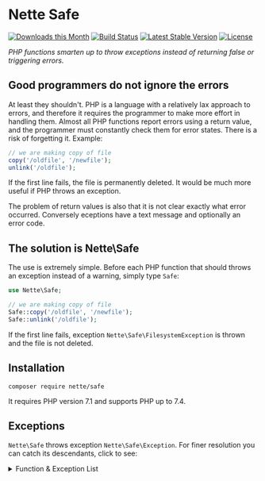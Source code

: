 Nette Safe
==========

[![Downloads this Month](https://img.shields.io/packagist/dm/nette/safe.svg)](https://packagist.org/packages/nette/safe)
[![Build Status](https://travis-ci.org/nette/safe.svg?branch=master)](https://travis-ci.org/nette/safe)
[![Latest Stable Version](https://poser.pugx.org/nette/safe/v/stable)](https://github.com/nette/safe/releases)
[![License](https://img.shields.io/badge/license-New%20BSD-blue.svg)](https://github.com/nette/safe/blob/master/license.md)


*PHP functions smarten up to throw exceptions instead of returning false or triggering errors.*


Good programmers do not ignore the errors
----

At least they shouldn't. PHP is a language with a relatively lax approach to errors, and therefore it requires the programmer to make more effort in handling them.
Almost all PHP functions report errors using a return value, and the programmer must constantly check them for error states. There is a risk of forgetting it. Example:

```php
// we are making copy of file
copy('/oldfile', '/newfile');
unlink('/oldfile');
```

If the first line fails, the file is permanently deleted. It would be much more useful if PHP throws an exception.

The problem of return values is also that it is not clear exactly what error occurred. Conversely eceptions have a text message and optionally an error code.


The solution is Nette\Safe
----

The use is extremely simple. Before each PHP function that should throws an exception instead of a warning, simply type `Safe`:


```php
use Nette\Safe;

// we are making copy of file
Safe::copy('/oldfile', '/newfile');
Safe::unlink('/oldfile');
```

If the first line fails, exception `Nette\Safe\FilesystemException` is thrown and the file is not deleted.


Installation
----

```
composer require nette/safe
```

It requires PHP version 7.1 and supports PHP up to 7.4.


Exceptions
----

`Nette\Safe` throws exception `Nette\Safe\Exception`. For finer resolution you can catch its descendants, click to see:

<details>
  <summary>Function & Exception List</summary>

| function      | exception
| ------------- |-------------
| `apache_get_version`      | `Nette\Safe\ApacheException`
| `apache_getenv`      | `Nette\Safe\ApacheException`
| `apache_request_headers`      | `Nette\Safe\ApacheException`
| `apache_reset_timeout`      | `Nette\Safe\ApacheException`
| `apache_response_headers`      | `Nette\Safe\ApacheException`
| `apache_setenv`      | `Nette\Safe\ApacheException`
| `apc_bin_loadfile`      | `Nette\Safe\ApcException`
| `apc_cache_info`      | `Nette\Safe\ApcException`
| `apc_cas`      | `Nette\Safe\ApcException`
| `apc_compile_file`      | `Nette\Safe\ApcException`
| `apc_dec`      | `Nette\Safe\ApcException`
| `apc_define_constants`      | `Nette\Safe\ApcException`
| `apc_delete`      | `Nette\Safe\ApcException`
| `apc_delete_file`      | `Nette\Safe\ApcException`
| `apc_inc`      | `Nette\Safe\ApcException`
| `apc_load_constants`      | `Nette\Safe\ApcException`
| `apc_sma_info`      | `Nette\Safe\ApcException`
| `apcu_cache_info`      | `Nette\Safe\ApcuException`
| `apcu_cas`      | `Nette\Safe\ApcuException`
| `apcu_dec`      | `Nette\Safe\ApcuException`
| `apcu_inc`      | `Nette\Safe\ApcuException`
| `apcu_sma_info`      | `Nette\Safe\ApcuException`
| `array_combine`      | `Nette\Safe\ArrayException`
| `array_flip`      | `Nette\Safe\ArrayException`
| `array_multisort`      | `Nette\Safe\ArrayException`
| `array_replace`      | `Nette\Safe\ArrayException`
| `array_replace_recursive`      | `Nette\Safe\ArrayException`
| `array_walk_recursive`      | `Nette\Safe\ArrayException`
| `arsort`      | `Nette\Safe\ArrayException`
| `asort`      | `Nette\Safe\ArrayException`
| `assert_options`      | `Nette\Safe\InfoException`
| `base64_decode`      | `Nette\Safe\UrlException`
| `bzclose`      | `Nette\Safe\Bzip2Exception`
| `bzflush`      | `Nette\Safe\Bzip2Exception`
| `bzread`      | `Nette\Safe\Bzip2Exception`
| `bzwrite`      | `Nette\Safe\Bzip2Exception`
| `chdir`      | `Nette\Safe\DirException`
| `chgrp`      | `Nette\Safe\FilesystemException`
| `chmod`      | `Nette\Safe\FilesystemException`
| `chown`      | `Nette\Safe\FilesystemException`
| `chroot`      | `Nette\Safe\DirException`
| `class_alias`      | `Nette\Safe\ClassobjException`
| `class_implements`      | `Nette\Safe\SplException`
| `class_parents`      | `Nette\Safe\SplException`
| `class_uses`      | `Nette\Safe\SplException`
| `cli_set_process_title`      | `Nette\Safe\InfoException`
| `closelog`      | `Nette\Safe\NetworkException`
| `com_event_sink`      | `Nette\Safe\ComException`
| `com_load_typelib`      | `Nette\Safe\ComException`
| `com_print_typeinfo`      | `Nette\Safe\ComException`
| `convert_uudecode`      | `Nette\Safe\StringsException`
| `convert_uuencode`      | `Nette\Safe\StringsException`
| `copy`      | `Nette\Safe\FilesystemException`
| `create_function`      | `Nette\Safe\FunchandException`
| `cubrid_free_result`      | `Nette\Safe\CubridException`
| `cubrid_get_charset`      | `Nette\Safe\CubridException`
| `cubrid_get_client_info`      | `Nette\Safe\CubridException`
| `cubrid_get_db_parameter`      | `Nette\Safe\CubridException`
| `cubrid_get_server_info`      | `Nette\Safe\CubridException`
| `cubrid_insert_id`      | `Nette\Safe\CubridException`
| `cubrid_lob2_new`      | `Nette\Safe\CubridException`
| `cubrid_lob2_size`      | `Nette\Safe\CubridException`
| `cubrid_lob2_size64`      | `Nette\Safe\CubridException`
| `cubrid_lob2_tell`      | `Nette\Safe\CubridException`
| `cubrid_lob2_tell64`      | `Nette\Safe\CubridException`
| `cubrid_set_db_parameter`      | `Nette\Safe\CubridException`
| `curl_escape`      | `Nette\Safe\CurlException`
| `curl_exec`      | `Nette\Safe\CurlException`
| `curl_getinfo`      | `Nette\Safe\CurlException`
| `curl_init`      | `Nette\Safe\CurlException`
| `curl_multi_errno`      | `Nette\Safe\CurlException`
| `curl_multi_info_read`      | `Nette\Safe\CurlException`
| `curl_multi_init`      | `Nette\Safe\CurlException`
| `curl_setopt`      | `Nette\Safe\CurlException`
| `curl_setopt_array`      | `Nette\Safe\CurlException`
| `curl_share_errno`      | `Nette\Safe\CurlException`
| `curl_share_setopt`      | `Nette\Safe\CurlException`
| `curl_unescape`      | `Nette\Safe\CurlException`
| `date_parse`      | `Nette\Safe\DatetimeException`
| `date_parse_from_format`      | `Nette\Safe\DatetimeException`
| `date_sun_info`      | `Nette\Safe\DatetimeException`
| `date_sunrise`      | `Nette\Safe\DatetimeException`
| `date_sunset`      | `Nette\Safe\DatetimeException`
| `db2_autocommit`      | `Nette\Safe\IbmDb2Exception`
| `db2_bind_param`      | `Nette\Safe\IbmDb2Exception`
| `db2_client_info`      | `Nette\Safe\IbmDb2Exception`
| `db2_close`      | `Nette\Safe\IbmDb2Exception`
| `db2_commit`      | `Nette\Safe\IbmDb2Exception`
| `db2_execute`      | `Nette\Safe\IbmDb2Exception`
| `db2_free_result`      | `Nette\Safe\IbmDb2Exception`
| `db2_free_stmt`      | `Nette\Safe\IbmDb2Exception`
| `db2_get_option`      | `Nette\Safe\IbmDb2Exception`
| `db2_pclose`      | `Nette\Safe\IbmDb2Exception`
| `db2_rollback`      | `Nette\Safe\IbmDb2Exception`
| `db2_server_info`      | `Nette\Safe\IbmDb2Exception`
| `db2_set_option`      | `Nette\Safe\IbmDb2Exception`
| `define`      | `Nette\Safe\MiscException`
| `deflate_add`      | `Nette\Safe\ZlibException`
| `deflate_init`      | `Nette\Safe\ZlibException`
| `disk_free_space`      | `Nette\Safe\FilesystemException`
| `disk_total_space`      | `Nette\Safe\FilesystemException`
| `dl`      | `Nette\Safe\InfoException`
| `dns_get_record`      | `Nette\Safe\NetworkException`
| `eio_busy`      | `Nette\Safe\EioException`
| `eio_chmod`      | `Nette\Safe\EioException`
| `eio_chown`      | `Nette\Safe\EioException`
| `eio_close`      | `Nette\Safe\EioException`
| `eio_custom`      | `Nette\Safe\EioException`
| `eio_dup2`      | `Nette\Safe\EioException`
| `eio_event_loop`      | `Nette\Safe\EioException`
| `eio_fallocate`      | `Nette\Safe\EioException`
| `eio_fchmod`      | `Nette\Safe\EioException`
| `eio_fdatasync`      | `Nette\Safe\EioException`
| `eio_fstat`      | `Nette\Safe\EioException`
| `eio_fstatvfs`      | `Nette\Safe\EioException`
| `eio_fsync`      | `Nette\Safe\EioException`
| `eio_ftruncate`      | `Nette\Safe\EioException`
| `eio_futime`      | `Nette\Safe\EioException`
| `eio_grp`      | `Nette\Safe\EioException`
| `eio_lstat`      | `Nette\Safe\EioException`
| `eio_mkdir`      | `Nette\Safe\EioException`
| `eio_mknod`      | `Nette\Safe\EioException`
| `eio_nop`      | `Nette\Safe\EioException`
| `eio_readahead`      | `Nette\Safe\EioException`
| `eio_readdir`      | `Nette\Safe\EioException`
| `eio_readlink`      | `Nette\Safe\EioException`
| `eio_rename`      | `Nette\Safe\EioException`
| `eio_rmdir`      | `Nette\Safe\EioException`
| `eio_seek`      | `Nette\Safe\EioException`
| `eio_sendfile`      | `Nette\Safe\EioException`
| `eio_stat`      | `Nette\Safe\EioException`
| `eio_statvfs`      | `Nette\Safe\EioException`
| `eio_symlink`      | `Nette\Safe\EioException`
| `eio_sync`      | `Nette\Safe\EioException`
| `eio_sync_file_range`      | `Nette\Safe\EioException`
| `eio_syncfs`      | `Nette\Safe\EioException`
| `eio_truncate`      | `Nette\Safe\EioException`
| `eio_unlink`      | `Nette\Safe\EioException`
| `eio_utime`      | `Nette\Safe\EioException`
| `eio_write`      | `Nette\Safe\EioException`
| `error_log`      | `Nette\Safe\ErrorfuncException`
| `event_add`      | `Nette\Safe\LibeventException`
| `event_base_loopbreak`      | `Nette\Safe\LibeventException`
| `event_base_loopexit`      | `Nette\Safe\LibeventException`
| `event_base_new`      | `Nette\Safe\LibeventException`
| `event_base_priority_init`      | `Nette\Safe\LibeventException`
| `event_base_reinit`      | `Nette\Safe\LibeventException`
| `event_base_set`      | `Nette\Safe\LibeventException`
| `event_buffer_base_set`      | `Nette\Safe\LibeventException`
| `event_buffer_disable`      | `Nette\Safe\LibeventException`
| `event_buffer_enable`      | `Nette\Safe\LibeventException`
| `event_buffer_new`      | `Nette\Safe\LibeventException`
| `event_buffer_priority_set`      | `Nette\Safe\LibeventException`
| `event_buffer_set_callback`      | `Nette\Safe\LibeventException`
| `event_buffer_write`      | `Nette\Safe\LibeventException`
| `event_del`      | `Nette\Safe\LibeventException`
| `event_new`      | `Nette\Safe\LibeventException`
| `event_priority_set`      | `Nette\Safe\LibeventException`
| `event_set`      | `Nette\Safe\LibeventException`
| `event_timer_set`      | `Nette\Safe\LibeventException`
| `fastcgi_finish_request`      | `Nette\Safe\FpmException`
| `fbird_blob_cancel`      | `Nette\Safe\IbaseException`
| `fclose`      | `Nette\Safe\FilesystemException`
| `fflush`      | `Nette\Safe\FilesystemException`
| `file`      | `Nette\Safe\FilesystemException`
| `file_get_contents`      | `Nette\Safe\FilesystemException`
| `file_put_contents`      | `Nette\Safe\FilesystemException`
| `fileatime`      | `Nette\Safe\FilesystemException`
| `filectime`      | `Nette\Safe\FilesystemException`
| `fileinode`      | `Nette\Safe\FilesystemException`
| `filemtime`      | `Nette\Safe\FilesystemException`
| `fileowner`      | `Nette\Safe\FilesystemException`
| `filesize`      | `Nette\Safe\FilesystemException`
| `filter_has_var`      | `Nette\Safe\FilterException`
| `filter_input_array`      | `Nette\Safe\FilterException`
| `filter_var_array`      | `Nette\Safe\FilterException`
| `finfo_close`      | `Nette\Safe\FileinfoException`
| `finfo_open`      | `Nette\Safe\FileinfoException`
| `flock`      | `Nette\Safe\FilesystemException`
| `fopen`      | `Nette\Safe\FilesystemException`
| `fputcsv`      | `Nette\Safe\FilesystemException`
| `fread`      | `Nette\Safe\FilesystemException`
| `fsockopen`      | `Nette\Safe\NetworkException`
| `ftp_alloc`      | `Nette\Safe\FtpException`
| `ftp_append`      | `Nette\Safe\FtpException`
| `ftp_cdup`      | `Nette\Safe\FtpException`
| `ftp_chdir`      | `Nette\Safe\FtpException`
| `ftp_chmod`      | `Nette\Safe\FtpException`
| `ftp_close`      | `Nette\Safe\FtpException`
| `ftp_connect`      | `Nette\Safe\FtpException`
| `ftp_delete`      | `Nette\Safe\FtpException`
| `ftp_exec`      | `Nette\Safe\FtpException`
| `ftp_fget`      | `Nette\Safe\FtpException`
| `ftp_fput`      | `Nette\Safe\FtpException`
| `ftp_get`      | `Nette\Safe\FtpException`
| `ftp_login`      | `Nette\Safe\FtpException`
| `ftp_mkdir`      | `Nette\Safe\FtpException`
| `ftp_mlsd`      | `Nette\Safe\FtpException`
| `ftp_nlist`      | `Nette\Safe\FtpException`
| `ftp_pasv`      | `Nette\Safe\FtpException`
| `ftp_put`      | `Nette\Safe\FtpException`
| `ftp_pwd`      | `Nette\Safe\FtpException`
| `ftp_rename`      | `Nette\Safe\FtpException`
| `ftp_rmdir`      | `Nette\Safe\FtpException`
| `ftp_site`      | `Nette\Safe\FtpException`
| `ftp_ssl_connect`      | `Nette\Safe\FtpException`
| `ftp_systype`      | `Nette\Safe\FtpException`
| `ftruncate`      | `Nette\Safe\FilesystemException`
| `fwrite`      | `Nette\Safe\FilesystemException`
| `get_headers`      | `Nette\Safe\UrlException`
| `getallheaders`      | `Nette\Safe\ApacheException`
| `getcwd`      | `Nette\Safe\DirException`
| `gethostname`      | `Nette\Safe\NetworkException`
| `getimagesize`      | `Nette\Safe\ImageException`
| `getlastmod`      | `Nette\Safe\InfoException`
| `getmygid`      | `Nette\Safe\InfoException`
| `getmyinode`      | `Nette\Safe\InfoException`
| `getmypid`      | `Nette\Safe\InfoException`
| `getmyuid`      | `Nette\Safe\InfoException`
| `getopt`      | `Nette\Safe\InfoException`
| `getprotobyname`      | `Nette\Safe\NetworkException`
| `getprotobynumber`      | `Nette\Safe\NetworkException`
| `glob`      | `Nette\Safe\FilesystemException`
| `gmp_binomial`      | `Nette\Safe\GmpException`
| `gmp_export`      | `Nette\Safe\GmpException`
| `gmp_import`      | `Nette\Safe\GmpException`
| `gmp_random_seed`      | `Nette\Safe\GmpException`
| `gnupg_adddecryptkey`      | `Nette\Safe\GnupgException`
| `gnupg_addencryptkey`      | `Nette\Safe\GnupgException`
| `gnupg_addsignkey`      | `Nette\Safe\GnupgException`
| `gnupg_cleardecryptkeys`      | `Nette\Safe\GnupgException`
| `gnupg_clearencryptkeys`      | `Nette\Safe\GnupgException`
| `gnupg_clearsignkeys`      | `Nette\Safe\GnupgException`
| `gnupg_setarmor`      | `Nette\Safe\GnupgException`
| `gnupg_setsignmode`      | `Nette\Safe\GnupgException`
| `gzclose`      | `Nette\Safe\ZlibException`
| `gzcompress`      | `Nette\Safe\ZlibException`
| `gzdecode`      | `Nette\Safe\ZlibException`
| `gzdeflate`      | `Nette\Safe\ZlibException`
| `gzencode`      | `Nette\Safe\ZlibException`
| `gzgets`      | `Nette\Safe\ZlibException`
| `gzgetss`      | `Nette\Safe\ZlibException`
| `gzinflate`      | `Nette\Safe\ZlibException`
| `gzpassthru`      | `Nette\Safe\ZlibException`
| `gzrewind`      | `Nette\Safe\ZlibException`
| `gzuncompress`      | `Nette\Safe\ZlibException`
| `hash_hkdf`      | `Nette\Safe\HashException`
| `hash_update_file`      | `Nette\Safe\HashException`
| `header_register_callback`      | `Nette\Safe\NetworkException`
| `hex2bin`      | `Nette\Safe\StringsException`
| `highlight_file`      | `Nette\Safe\MiscException`
| `highlight_string`      | `Nette\Safe\MiscException`
| `ibase_add_user`      | `Nette\Safe\IbaseException`
| `ibase_backup`      | `Nette\Safe\IbaseException`
| `ibase_blob_cancel`      | `Nette\Safe\IbaseException`
| `ibase_blob_close`      | `Nette\Safe\IbaseException`
| `ibase_blob_create`      | `Nette\Safe\IbaseException`
| `ibase_blob_get`      | `Nette\Safe\IbaseException`
| `ibase_close`      | `Nette\Safe\IbaseException`
| `ibase_commit`      | `Nette\Safe\IbaseException`
| `ibase_commit_ret`      | `Nette\Safe\IbaseException`
| `ibase_connect`      | `Nette\Safe\IbaseException`
| `ibase_delete_user`      | `Nette\Safe\IbaseException`
| `ibase_drop_db`      | `Nette\Safe\IbaseException`
| `ibase_free_event_handler`      | `Nette\Safe\IbaseException`
| `ibase_free_query`      | `Nette\Safe\IbaseException`
| `ibase_free_result`      | `Nette\Safe\IbaseException`
| `ibase_maintain_db`      | `Nette\Safe\IbaseException`
| `ibase_modify_user`      | `Nette\Safe\IbaseException`
| `ibase_name_result`      | `Nette\Safe\IbaseException`
| `ibase_pconnect`      | `Nette\Safe\IbaseException`
| `ibase_restore`      | `Nette\Safe\IbaseException`
| `ibase_rollback`      | `Nette\Safe\IbaseException`
| `ibase_rollback_ret`      | `Nette\Safe\IbaseException`
| `ibase_service_attach`      | `Nette\Safe\IbaseException`
| `ibase_service_detach`      | `Nette\Safe\IbaseException`
| `iconv`      | `Nette\Safe\IconvException`
| `iconv_get_encoding`      | `Nette\Safe\IconvException`
| `iconv_set_encoding`      | `Nette\Safe\IconvException`
| `image2wbmp`      | `Nette\Safe\ImageException`
| `imageaffine`      | `Nette\Safe\ImageException`
| `imageaffinematrixconcat`      | `Nette\Safe\ImageException`
| `imageaffinematrixget`      | `Nette\Safe\ImageException`
| `imagealphablending`      | `Nette\Safe\ImageException`
| `imageantialias`      | `Nette\Safe\ImageException`
| `imagearc`      | `Nette\Safe\ImageException`
| `imagebmp`      | `Nette\Safe\ImageException`
| `imagechar`      | `Nette\Safe\ImageException`
| `imagecharup`      | `Nette\Safe\ImageException`
| `imagecolorat`      | `Nette\Safe\ImageException`
| `imagecolordeallocate`      | `Nette\Safe\ImageException`
| `imagecolormatch`      | `Nette\Safe\ImageException`
| `imageconvolution`      | `Nette\Safe\ImageException`
| `imagecopy`      | `Nette\Safe\ImageException`
| `imagecopymerge`      | `Nette\Safe\ImageException`
| `imagecopymergegray`      | `Nette\Safe\ImageException`
| `imagecopyresampled`      | `Nette\Safe\ImageException`
| `imagecopyresized`      | `Nette\Safe\ImageException`
| `imagecreate`      | `Nette\Safe\ImageException`
| `imagecreatefrombmp`      | `Nette\Safe\ImageException`
| `imagecreatefromgd`      | `Nette\Safe\ImageException`
| `imagecreatefromgd2`      | `Nette\Safe\ImageException`
| `imagecreatefromgd2part`      | `Nette\Safe\ImageException`
| `imagecreatefromgif`      | `Nette\Safe\ImageException`
| `imagecreatefromjpeg`      | `Nette\Safe\ImageException`
| `imagecreatefrompng`      | `Nette\Safe\ImageException`
| `imagecreatefromwbmp`      | `Nette\Safe\ImageException`
| `imagecreatefromwebp`      | `Nette\Safe\ImageException`
| `imagecreatefromxbm`      | `Nette\Safe\ImageException`
| `imagecreatefromxpm`      | `Nette\Safe\ImageException`
| `imagecreatetruecolor`      | `Nette\Safe\ImageException`
| `imagecrop`      | `Nette\Safe\ImageException`
| `imagecropauto`      | `Nette\Safe\ImageException`
| `imagedashedline`      | `Nette\Safe\ImageException`
| `imagedestroy`      | `Nette\Safe\ImageException`
| `imageellipse`      | `Nette\Safe\ImageException`
| `imagefill`      | `Nette\Safe\ImageException`
| `imagefilledarc`      | `Nette\Safe\ImageException`
| `imagefilledellipse`      | `Nette\Safe\ImageException`
| `imagefilledpolygon`      | `Nette\Safe\ImageException`
| `imagefilledrectangle`      | `Nette\Safe\ImageException`
| `imagefilltoborder`      | `Nette\Safe\ImageException`
| `imagefilter`      | `Nette\Safe\ImageException`
| `imageflip`      | `Nette\Safe\ImageException`
| `imagegammacorrect`      | `Nette\Safe\ImageException`
| `imagegd`      | `Nette\Safe\ImageException`
| `imagegd2`      | `Nette\Safe\ImageException`
| `imagegif`      | `Nette\Safe\ImageException`
| `imagegrabscreen`      | `Nette\Safe\ImageException`
| `imagegrabwindow`      | `Nette\Safe\ImageException`
| `imagejpeg`      | `Nette\Safe\ImageException`
| `imagelayereffect`      | `Nette\Safe\ImageException`
| `imageline`      | `Nette\Safe\ImageException`
| `imageloadfont`      | `Nette\Safe\ImageException`
| `imageopenpolygon`      | `Nette\Safe\ImageException`
| `imagepng`      | `Nette\Safe\ImageException`
| `imagepolygon`      | `Nette\Safe\ImageException`
| `imagepsencodefont`      | `Nette\Safe\ImageException`
| `imagepsextendfont`      | `Nette\Safe\ImageException`
| `imagepsfreefont`      | `Nette\Safe\ImageException`
| `imagepsslantfont`      | `Nette\Safe\ImageException`
| `imagerectangle`      | `Nette\Safe\ImageException`
| `imagerotate`      | `Nette\Safe\ImageException`
| `imagesavealpha`      | `Nette\Safe\ImageException`
| `imagescale`      | `Nette\Safe\ImageException`
| `imagesetbrush`      | `Nette\Safe\ImageException`
| `imagesetclip`      | `Nette\Safe\ImageException`
| `imagesetinterpolation`      | `Nette\Safe\ImageException`
| `imagesetpixel`      | `Nette\Safe\ImageException`
| `imagesetstyle`      | `Nette\Safe\ImageException`
| `imagesetthickness`      | `Nette\Safe\ImageException`
| `imagesettile`      | `Nette\Safe\ImageException`
| `imagestring`      | `Nette\Safe\ImageException`
| `imagestringup`      | `Nette\Safe\ImageException`
| `imagesx`      | `Nette\Safe\ImageException`
| `imagesy`      | `Nette\Safe\ImageException`
| `imagetruecolortopalette`      | `Nette\Safe\ImageException`
| `imagettfbbox`      | `Nette\Safe\ImageException`
| `imagettftext`      | `Nette\Safe\ImageException`
| `imagewbmp`      | `Nette\Safe\ImageException`
| `imagewebp`      | `Nette\Safe\ImageException`
| `imagexbm`      | `Nette\Safe\ImageException`
| `imap_append`      | `Nette\Safe\ImapException`
| `imap_check`      | `Nette\Safe\ImapException`
| `imap_clearflag_full`      | `Nette\Safe\ImapException`
| `imap_close`      | `Nette\Safe\ImapException`
| `imap_createmailbox`      | `Nette\Safe\ImapException`
| `imap_deletemailbox`      | `Nette\Safe\ImapException`
| `imap_gc`      | `Nette\Safe\ImapException`
| `imap_headerinfo`      | `Nette\Safe\ImapException`
| `imap_mail`      | `Nette\Safe\ImapException`
| `imap_mail_copy`      | `Nette\Safe\ImapException`
| `imap_mail_move`      | `Nette\Safe\ImapException`
| `imap_mailboxmsginfo`      | `Nette\Safe\ImapException`
| `imap_mutf7_to_utf8`      | `Nette\Safe\ImapException`
| `imap_num_msg`      | `Nette\Safe\ImapException`
| `imap_open`      | `Nette\Safe\ImapException`
| `imap_renamemailbox`      | `Nette\Safe\ImapException`
| `imap_savebody`      | `Nette\Safe\ImapException`
| `imap_set_quota`      | `Nette\Safe\ImapException`
| `imap_setacl`      | `Nette\Safe\ImapException`
| `imap_setflag_full`      | `Nette\Safe\ImapException`
| `imap_subscribe`      | `Nette\Safe\ImapException`
| `imap_thread`      | `Nette\Safe\ImapException`
| `imap_timeout`      | `Nette\Safe\ImapException`
| `imap_undelete`      | `Nette\Safe\ImapException`
| `imap_unsubscribe`      | `Nette\Safe\ImapException`
| `imap_utf8_to_mutf7`      | `Nette\Safe\ImapException`
| `inet_ntop`      | `Nette\Safe\NetworkException`
| `inflate_add`      | `Nette\Safe\ZlibException`
| `inflate_get_read_len`      | `Nette\Safe\ZlibException`
| `inflate_get_status`      | `Nette\Safe\ZlibException`
| `inflate_init`      | `Nette\Safe\ZlibException`
| `ingres_autocommit`      | `Nette\Safe\IngresiiException`
| `ingres_close`      | `Nette\Safe\IngresiiException`
| `ingres_commit`      | `Nette\Safe\IngresiiException`
| `ingres_connect`      | `Nette\Safe\IngresiiException`
| `ingres_execute`      | `Nette\Safe\IngresiiException`
| `ingres_field_name`      | `Nette\Safe\IngresiiException`
| `ingres_field_type`      | `Nette\Safe\IngresiiException`
| `ingres_free_result`      | `Nette\Safe\IngresiiException`
| `ingres_pconnect`      | `Nette\Safe\IngresiiException`
| `ingres_result_seek`      | `Nette\Safe\IngresiiException`
| `ingres_rollback`      | `Nette\Safe\IngresiiException`
| `ingres_set_environment`      | `Nette\Safe\IngresiiException`
| `ini_get`      | `Nette\Safe\InfoException`
| `ini_set`      | `Nette\Safe\InfoException`
| `inotify_init`      | `Nette\Safe\InotifyException`
| `inotify_rm_watch`      | `Nette\Safe\InotifyException`
| `iptcembed`      | `Nette\Safe\ImageException`
| `iptcparse`      | `Nette\Safe\ImageException`
| `jpeg2wbmp`      | `Nette\Safe\ImageException`
| `json_decode`      | `Nette\Safe\JsonException`
| `json_encode`      | `Nette\Safe\JsonException`
| `json_last_error_msg`      | `Nette\Safe\JsonException`
| `krsort`      | `Nette\Safe\ArrayException`
| `ksort`      | `Nette\Safe\ArrayException`
| `lchgrp`      | `Nette\Safe\FilesystemException`
| `lchown`      | `Nette\Safe\FilesystemException`
| `ldap_add`      | `Nette\Safe\LdapException`
| `ldap_add_ext`      | `Nette\Safe\LdapException`
| `ldap_bind`      | `Nette\Safe\LdapException`
| `ldap_bind_ext`      | `Nette\Safe\LdapException`
| `ldap_control_paged_result`      | `Nette\Safe\LdapException`
| `ldap_control_paged_result_response`      | `Nette\Safe\LdapException`
| `ldap_count_entries`      | `Nette\Safe\LdapException`
| `ldap_delete`      | `Nette\Safe\LdapException`
| `ldap_delete_ext`      | `Nette\Safe\LdapException`
| `ldap_exop`      | `Nette\Safe\LdapException`
| `ldap_exop_passwd`      | `Nette\Safe\LdapException`
| `ldap_exop_whoami`      | `Nette\Safe\LdapException`
| `ldap_explode_dn`      | `Nette\Safe\LdapException`
| `ldap_first_attribute`      | `Nette\Safe\LdapException`
| `ldap_first_entry`      | `Nette\Safe\LdapException`
| `ldap_free_result`      | `Nette\Safe\LdapException`
| `ldap_get_attributes`      | `Nette\Safe\LdapException`
| `ldap_get_dn`      | `Nette\Safe\LdapException`
| `ldap_get_entries`      | `Nette\Safe\LdapException`
| `ldap_get_option`      | `Nette\Safe\LdapException`
| `ldap_get_values`      | `Nette\Safe\LdapException`
| `ldap_get_values_len`      | `Nette\Safe\LdapException`
| `ldap_list`      | `Nette\Safe\LdapException`
| `ldap_mod_add`      | `Nette\Safe\LdapException`
| `ldap_mod_add_ext`      | `Nette\Safe\LdapException`
| `ldap_mod_del`      | `Nette\Safe\LdapException`
| `ldap_mod_del_ext`      | `Nette\Safe\LdapException`
| `ldap_mod_replace`      | `Nette\Safe\LdapException`
| `ldap_mod_replace_ext`      | `Nette\Safe\LdapException`
| `ldap_modify_batch`      | `Nette\Safe\LdapException`
| `ldap_next_attribute`      | `Nette\Safe\LdapException`
| `ldap_parse_exop`      | `Nette\Safe\LdapException`
| `ldap_parse_result`      | `Nette\Safe\LdapException`
| `ldap_read`      | `Nette\Safe\LdapException`
| `ldap_rename`      | `Nette\Safe\LdapException`
| `ldap_rename_ext`      | `Nette\Safe\LdapException`
| `ldap_sasl_bind`      | `Nette\Safe\LdapException`
| `ldap_search`      | `Nette\Safe\LdapException`
| `ldap_set_option`      | `Nette\Safe\LdapException`
| `ldap_unbind`      | `Nette\Safe\LdapException`
| `libxml_get_last_error`      | `Nette\Safe\LibxmlException`
| `libxml_set_external_entity_loader`      | `Nette\Safe\LibxmlException`
| `link`      | `Nette\Safe\FilesystemException`
| `lzf_compress`      | `Nette\Safe\LzfException`
| `lzf_decompress`      | `Nette\Safe\LzfException`
| `mail`      | `Nette\Safe\MailException`
| `mailparse_msg_extract_part_file`      | `Nette\Safe\MailparseException`
| `mailparse_msg_free`      | `Nette\Safe\MailparseException`
| `mailparse_msg_parse`      | `Nette\Safe\MailparseException`
| `mailparse_msg_parse_file`      | `Nette\Safe\MailparseException`
| `mailparse_stream_encode`      | `Nette\Safe\MailparseException`
| `mb_chr`      | `Nette\Safe\MbstringException`
| `mb_detect_order`      | `Nette\Safe\MbstringException`
| `mb_encoding_aliases`      | `Nette\Safe\MbstringException`
| `mb_ereg_replace`      | `Nette\Safe\MbstringException`
| `mb_ereg_replace_callback`      | `Nette\Safe\MbstringException`
| `mb_ereg_search_getregs`      | `Nette\Safe\MbstringException`
| `mb_ereg_search_init`      | `Nette\Safe\MbstringException`
| `mb_ereg_search_regs`      | `Nette\Safe\MbstringException`
| `mb_ereg_search_setpos`      | `Nette\Safe\MbstringException`
| `mb_eregi_replace`      | `Nette\Safe\MbstringException`
| `mb_http_output`      | `Nette\Safe\MbstringException`
| `mb_internal_encoding`      | `Nette\Safe\MbstringException`
| `mb_ord`      | `Nette\Safe\MbstringException`
| `mb_parse_str`      | `Nette\Safe\MbstringException`
| `mb_regex_encoding`      | `Nette\Safe\MbstringException`
| `mb_send_mail`      | `Nette\Safe\MbstringException`
| `mb_substitute_character`      | `Nette\Safe\MbstringException`
| `md5_file`      | `Nette\Safe\StringsException`
| `metaphone`      | `Nette\Safe\StringsException`
| `mime_content_type`      | `Nette\Safe\FileinfoException`
| `mkdir`      | `Nette\Safe\FilesystemException`
| `mktime`      | `Nette\Safe\DatetimeException`
| `move_uploaded_file`      | `Nette\Safe\FilesystemException`
| `msg_queue_exists`      | `Nette\Safe\SemException`
| `msg_receive`      | `Nette\Safe\SemException`
| `msg_remove_queue`      | `Nette\Safe\SemException`
| `msg_send`      | `Nette\Safe\SemException`
| `msg_set_queue`      | `Nette\Safe\SemException`
| `msql_affected_rows`      | `Nette\Safe\MsqlException`
| `msql_close`      | `Nette\Safe\MsqlException`
| `msql_connect`      | `Nette\Safe\MsqlException`
| `msql_create_db`      | `Nette\Safe\MsqlException`
| `msql_data_seek`      | `Nette\Safe\MsqlException`
| `msql_db_query`      | `Nette\Safe\MsqlException`
| `msql_drop_db`      | `Nette\Safe\MsqlException`
| `msql_field_len`      | `Nette\Safe\MsqlException`
| `msql_field_name`      | `Nette\Safe\MsqlException`
| `msql_field_seek`      | `Nette\Safe\MsqlException`
| `msql_field_table`      | `Nette\Safe\MsqlException`
| `msql_field_type`      | `Nette\Safe\MsqlException`
| `msql_free_result`      | `Nette\Safe\MsqlException`
| `msql_pconnect`      | `Nette\Safe\MsqlException`
| `msql_query`      | `Nette\Safe\MsqlException`
| `msql_select_db`      | `Nette\Safe\MsqlException`
| `mssql_bind`      | `Nette\Safe\MssqlException`
| `mssql_close`      | `Nette\Safe\MssqlException`
| `mssql_connect`      | `Nette\Safe\MssqlException`
| `mssql_data_seek`      | `Nette\Safe\MssqlException`
| `mssql_field_length`      | `Nette\Safe\MssqlException`
| `mssql_field_name`      | `Nette\Safe\MssqlException`
| `mssql_field_seek`      | `Nette\Safe\MssqlException`
| `mssql_field_type`      | `Nette\Safe\MssqlException`
| `mssql_free_result`      | `Nette\Safe\MssqlException`
| `mssql_free_statement`      | `Nette\Safe\MssqlException`
| `mssql_init`      | `Nette\Safe\MssqlException`
| `mssql_pconnect`      | `Nette\Safe\MssqlException`
| `mssql_query`      | `Nette\Safe\MssqlException`
| `mssql_select_db`      | `Nette\Safe\MssqlException`
| `mysql_close`      | `Nette\Safe\MysqlException`
| `mysql_connect`      | `Nette\Safe\MysqlException`
| `mysql_create_db`      | `Nette\Safe\MysqlException`
| `mysql_data_seek`      | `Nette\Safe\MysqlException`
| `mysql_db_name`      | `Nette\Safe\MysqlException`
| `mysql_db_query`      | `Nette\Safe\MysqlException`
| `mysql_drop_db`      | `Nette\Safe\MysqlException`
| `mysql_fetch_lengths`      | `Nette\Safe\MysqlException`
| `mysql_field_flags`      | `Nette\Safe\MysqlException`
| `mysql_field_len`      | `Nette\Safe\MysqlException`
| `mysql_field_name`      | `Nette\Safe\MysqlException`
| `mysql_field_seek`      | `Nette\Safe\MysqlException`
| `mysql_free_result`      | `Nette\Safe\MysqlException`
| `mysql_get_host_info`      | `Nette\Safe\MysqlException`
| `mysql_get_proto_info`      | `Nette\Safe\MysqlException`
| `mysql_get_server_info`      | `Nette\Safe\MysqlException`
| `mysql_info`      | `Nette\Safe\MysqlException`
| `mysql_list_dbs`      | `Nette\Safe\MysqlException`
| `mysql_list_fields`      | `Nette\Safe\MysqlException`
| `mysql_list_processes`      | `Nette\Safe\MysqlException`
| `mysql_list_tables`      | `Nette\Safe\MysqlException`
| `mysql_num_fields`      | `Nette\Safe\MysqlException`
| `mysql_num_rows`      | `Nette\Safe\MysqlException`
| `mysql_query`      | `Nette\Safe\MysqlException`
| `mysql_real_escape_string`      | `Nette\Safe\MysqlException`
| `mysql_result`      | `Nette\Safe\MysqlException`
| `mysql_select_db`      | `Nette\Safe\MysqlException`
| `mysql_set_charset`      | `Nette\Safe\MysqlException`
| `mysql_tablename`      | `Nette\Safe\MysqlException`
| `mysql_thread_id`      | `Nette\Safe\MysqlException`
| `mysql_unbuffered_query`      | `Nette\Safe\MysqlException`
| `mysqli_get_cache_stats`      | `Nette\Safe\MysqliException`
| `mysqli_get_client_stats`      | `Nette\Safe\MysqliException`
| `mysqlnd_ms_dump_servers`      | `Nette\Safe\MysqlndMsException`
| `mysqlnd_ms_fabric_select_global`      | `Nette\Safe\MysqlndMsException`
| `mysqlnd_ms_fabric_select_shard`      | `Nette\Safe\MysqlndMsException`
| `mysqlnd_ms_get_last_used_connection`      | `Nette\Safe\MysqlndMsException`
| `mysqlnd_ms_xa_gc`      | `Nette\Safe\MysqlndMsException`
| `mysqlnd_qc_clear_cache`      | `Nette\Safe\MysqlndQcException`
| `mysqlnd_qc_set_is_select`      | `Nette\Safe\MysqlndQcException`
| `mysqlnd_qc_set_storage_handler`      | `Nette\Safe\MysqlndQcException`
| `mysqlnd_uh_set_connection_proxy`      | `Nette\Safe\MysqlndUhException`
| `mysqlnd_uh_set_statement_proxy`      | `Nette\Safe\MysqlndUhException`
| `natcasesort`      | `Nette\Safe\ArrayException`
| `natsort`      | `Nette\Safe\ArrayException`
| `ob_end_clean`      | `Nette\Safe\OutcontrolException`
| `ob_end_flush`      | `Nette\Safe\OutcontrolException`
| `oci_bind_array_by_name`      | `Nette\Safe\Oci8Exception`
| `oci_bind_by_name`      | `Nette\Safe\Oci8Exception`
| `oci_cancel`      | `Nette\Safe\Oci8Exception`
| `oci_close`      | `Nette\Safe\Oci8Exception`
| `oci_commit`      | `Nette\Safe\Oci8Exception`
| `oci_connect`      | `Nette\Safe\Oci8Exception`
| `oci_define_by_name`      | `Nette\Safe\Oci8Exception`
| `oci_execute`      | `Nette\Safe\Oci8Exception`
| `oci_fetch`      | `Nette\Safe\Oci8Exception`
| `oci_fetch_all`      | `Nette\Safe\Oci8Exception`
| `oci_field_name`      | `Nette\Safe\Oci8Exception`
| `oci_field_precision`      | `Nette\Safe\Oci8Exception`
| `oci_field_scale`      | `Nette\Safe\Oci8Exception`
| `oci_field_size`      | `Nette\Safe\Oci8Exception`
| `oci_field_type`      | `Nette\Safe\Oci8Exception`
| `oci_field_type_raw`      | `Nette\Safe\Oci8Exception`
| `oci_free_descriptor`      | `Nette\Safe\Oci8Exception`
| `oci_free_statement`      | `Nette\Safe\Oci8Exception`
| `oci_new_collection`      | `Nette\Safe\Oci8Exception`
| `oci_new_connect`      | `Nette\Safe\Oci8Exception`
| `oci_new_cursor`      | `Nette\Safe\Oci8Exception`
| `oci_new_descriptor`      | `Nette\Safe\Oci8Exception`
| `oci_num_fields`      | `Nette\Safe\Oci8Exception`
| `oci_num_rows`      | `Nette\Safe\Oci8Exception`
| `oci_parse`      | `Nette\Safe\Oci8Exception`
| `oci_pconnect`      | `Nette\Safe\Oci8Exception`
| `oci_result`      | `Nette\Safe\Oci8Exception`
| `oci_rollback`      | `Nette\Safe\Oci8Exception`
| `oci_server_version`      | `Nette\Safe\Oci8Exception`
| `oci_set_action`      | `Nette\Safe\Oci8Exception`
| `oci_set_call_timeout`      | `Nette\Safe\Oci8Exception`
| `oci_set_client_identifier`      | `Nette\Safe\Oci8Exception`
| `oci_set_client_info`      | `Nette\Safe\Oci8Exception`
| `oci_set_db_operation`      | `Nette\Safe\Oci8Exception`
| `oci_set_edition`      | `Nette\Safe\Oci8Exception`
| `oci_set_module_name`      | `Nette\Safe\Oci8Exception`
| `oci_set_prefetch`      | `Nette\Safe\Oci8Exception`
| `oci_statement_type`      | `Nette\Safe\Oci8Exception`
| `oci_unregister_taf_callback`      | `Nette\Safe\Oci8Exception`
| `odbc_autocommit`      | `Nette\Safe\UodbcException`
| `odbc_binmode`      | `Nette\Safe\UodbcException`
| `odbc_columnprivileges`      | `Nette\Safe\UodbcException`
| `odbc_columns`      | `Nette\Safe\UodbcException`
| `odbc_commit`      | `Nette\Safe\UodbcException`
| `odbc_data_source`      | `Nette\Safe\UodbcException`
| `odbc_exec`      | `Nette\Safe\UodbcException`
| `odbc_execute`      | `Nette\Safe\UodbcException`
| `odbc_fetch_into`      | `Nette\Safe\UodbcException`
| `odbc_field_len`      | `Nette\Safe\UodbcException`
| `odbc_field_name`      | `Nette\Safe\UodbcException`
| `odbc_field_num`      | `Nette\Safe\UodbcException`
| `odbc_field_scale`      | `Nette\Safe\UodbcException`
| `odbc_field_type`      | `Nette\Safe\UodbcException`
| `odbc_foreignkeys`      | `Nette\Safe\UodbcException`
| `odbc_gettypeinfo`      | `Nette\Safe\UodbcException`
| `odbc_longreadlen`      | `Nette\Safe\UodbcException`
| `odbc_prepare`      | `Nette\Safe\UodbcException`
| `odbc_primarykeys`      | `Nette\Safe\UodbcException`
| `odbc_result`      | `Nette\Safe\UodbcException`
| `odbc_result_all`      | `Nette\Safe\UodbcException`
| `odbc_rollback`      | `Nette\Safe\UodbcException`
| `odbc_setoption`      | `Nette\Safe\UodbcException`
| `odbc_specialcolumns`      | `Nette\Safe\UodbcException`
| `odbc_statistics`      | `Nette\Safe\UodbcException`
| `odbc_tableprivileges`      | `Nette\Safe\UodbcException`
| `odbc_tables`      | `Nette\Safe\UodbcException`
| `opcache_compile_file`      | `Nette\Safe\OpcacheException`
| `opcache_get_status`      | `Nette\Safe\OpcacheException`
| `opendir`      | `Nette\Safe\DirException`
| `openlog`      | `Nette\Safe\NetworkException`
| `openssl_cipher_iv_length`      | `Nette\Safe\OpensslException`
| `openssl_csr_export`      | `Nette\Safe\OpensslException`
| `openssl_csr_export_to_file`      | `Nette\Safe\OpensslException`
| `openssl_csr_get_subject`      | `Nette\Safe\OpensslException`
| `openssl_csr_new`      | `Nette\Safe\OpensslException`
| `openssl_csr_sign`      | `Nette\Safe\OpensslException`
| `openssl_decrypt`      | `Nette\Safe\OpensslException`
| `openssl_dh_compute_key`      | `Nette\Safe\OpensslException`
| `openssl_digest`      | `Nette\Safe\OpensslException`
| `openssl_open`      | `Nette\Safe\OpensslException`
| `openssl_pbkdf2`      | `Nette\Safe\OpensslException`
| `openssl_pkcs12_export`      | `Nette\Safe\OpensslException`
| `openssl_pkcs12_export_to_file`      | `Nette\Safe\OpensslException`
| `openssl_pkcs12_read`      | `Nette\Safe\OpensslException`
| `openssl_pkcs7_decrypt`      | `Nette\Safe\OpensslException`
| `openssl_pkcs7_encrypt`      | `Nette\Safe\OpensslException`
| `openssl_pkcs7_read`      | `Nette\Safe\OpensslException`
| `openssl_pkcs7_sign`      | `Nette\Safe\OpensslException`
| `openssl_pkey_export`      | `Nette\Safe\OpensslException`
| `openssl_pkey_export_to_file`      | `Nette\Safe\OpensslException`
| `openssl_pkey_get_private`      | `Nette\Safe\OpensslException`
| `openssl_pkey_get_public`      | `Nette\Safe\OpensslException`
| `openssl_pkey_new`      | `Nette\Safe\OpensslException`
| `openssl_private_decrypt`      | `Nette\Safe\OpensslException`
| `openssl_private_encrypt`      | `Nette\Safe\OpensslException`
| `openssl_public_decrypt`      | `Nette\Safe\OpensslException`
| `openssl_public_encrypt`      | `Nette\Safe\OpensslException`
| `openssl_random_pseudo_bytes`      | `Nette\Safe\OpensslException`
| `openssl_seal`      | `Nette\Safe\OpensslException`
| `openssl_sign`      | `Nette\Safe\OpensslException`
| `openssl_x509_export`      | `Nette\Safe\OpensslException`
| `openssl_x509_export_to_file`      | `Nette\Safe\OpensslException`
| `openssl_x509_fingerprint`      | `Nette\Safe\OpensslException`
| `openssl_x509_read`      | `Nette\Safe\OpensslException`
| `output_add_rewrite_var`      | `Nette\Safe\OutcontrolException`
| `output_reset_rewrite_vars`      | `Nette\Safe\OutcontrolException`
| `parse_ini_file`      | `Nette\Safe\FilesystemException`
| `parse_ini_string`      | `Nette\Safe\FilesystemException`
| `parse_url`      | `Nette\Safe\UrlException`
| `password_hash`      | `Nette\Safe\PasswordException`
| `pcntl_exec`      | `Nette\Safe\PcntlException`
| `pcntl_getpriority`      | `Nette\Safe\PcntlException`
| `pcntl_setpriority`      | `Nette\Safe\PcntlException`
| `pcntl_signal_dispatch`      | `Nette\Safe\PcntlException`
| `pcntl_sigprocmask`      | `Nette\Safe\PcntlException`
| `pcntl_strerror`      | `Nette\Safe\PcntlException`
| `PDF_activate_item`      | `Nette\Safe\PdfException`
| `PDF_add_locallink`      | `Nette\Safe\PdfException`
| `PDF_add_nameddest`      | `Nette\Safe\PdfException`
| `PDF_add_note`      | `Nette\Safe\PdfException`
| `PDF_add_pdflink`      | `Nette\Safe\PdfException`
| `PDF_add_thumbnail`      | `Nette\Safe\PdfException`
| `PDF_add_weblink`      | `Nette\Safe\PdfException`
| `PDF_attach_file`      | `Nette\Safe\PdfException`
| `PDF_begin_layer`      | `Nette\Safe\PdfException`
| `PDF_begin_page`      | `Nette\Safe\PdfException`
| `PDF_begin_page_ext`      | `Nette\Safe\PdfException`
| `PDF_circle`      | `Nette\Safe\PdfException`
| `PDF_clip`      | `Nette\Safe\PdfException`
| `PDF_close`      | `Nette\Safe\PdfException`
| `PDF_close_pdi`      | `Nette\Safe\PdfException`
| `PDF_close_pdi_page`      | `Nette\Safe\PdfException`
| `PDF_closepath`      | `Nette\Safe\PdfException`
| `PDF_closepath_fill_stroke`      | `Nette\Safe\PdfException`
| `PDF_closepath_stroke`      | `Nette\Safe\PdfException`
| `PDF_concat`      | `Nette\Safe\PdfException`
| `PDF_continue_text`      | `Nette\Safe\PdfException`
| `PDF_curveto`      | `Nette\Safe\PdfException`
| `PDF_delete`      | `Nette\Safe\PdfException`
| `PDF_end_layer`      | `Nette\Safe\PdfException`
| `PDF_end_page`      | `Nette\Safe\PdfException`
| `PDF_end_page_ext`      | `Nette\Safe\PdfException`
| `PDF_end_pattern`      | `Nette\Safe\PdfException`
| `PDF_end_template`      | `Nette\Safe\PdfException`
| `PDF_fill`      | `Nette\Safe\PdfException`
| `PDF_fill_stroke`      | `Nette\Safe\PdfException`
| `PDF_fit_image`      | `Nette\Safe\PdfException`
| `PDF_fit_pdi_page`      | `Nette\Safe\PdfException`
| `PDF_fit_textline`      | `Nette\Safe\PdfException`
| `PDF_initgraphics`      | `Nette\Safe\PdfException`
| `PDF_lineto`      | `Nette\Safe\PdfException`
| `PDF_makespotcolor`      | `Nette\Safe\PdfException`
| `PDF_moveto`      | `Nette\Safe\PdfException`
| `PDF_open_file`      | `Nette\Safe\PdfException`
| `PDF_place_image`      | `Nette\Safe\PdfException`
| `PDF_place_pdi_page`      | `Nette\Safe\PdfException`
| `PDF_rect`      | `Nette\Safe\PdfException`
| `PDF_restore`      | `Nette\Safe\PdfException`
| `PDF_rotate`      | `Nette\Safe\PdfException`
| `PDF_save`      | `Nette\Safe\PdfException`
| `PDF_scale`      | `Nette\Safe\PdfException`
| `PDF_set_border_color`      | `Nette\Safe\PdfException`
| `PDF_set_border_dash`      | `Nette\Safe\PdfException`
| `PDF_set_border_style`      | `Nette\Safe\PdfException`
| `PDF_set_info`      | `Nette\Safe\PdfException`
| `PDF_set_layer_dependency`      | `Nette\Safe\PdfException`
| `PDF_set_parameter`      | `Nette\Safe\PdfException`
| `PDF_set_text_pos`      | `Nette\Safe\PdfException`
| `PDF_set_value`      | `Nette\Safe\PdfException`
| `PDF_setcolor`      | `Nette\Safe\PdfException`
| `PDF_setdash`      | `Nette\Safe\PdfException`
| `PDF_setdashpattern`      | `Nette\Safe\PdfException`
| `PDF_setflat`      | `Nette\Safe\PdfException`
| `PDF_setfont`      | `Nette\Safe\PdfException`
| `PDF_setgray`      | `Nette\Safe\PdfException`
| `PDF_setgray_fill`      | `Nette\Safe\PdfException`
| `PDF_setgray_stroke`      | `Nette\Safe\PdfException`
| `PDF_setlinejoin`      | `Nette\Safe\PdfException`
| `PDF_setlinewidth`      | `Nette\Safe\PdfException`
| `PDF_setmatrix`      | `Nette\Safe\PdfException`
| `PDF_setmiterlimit`      | `Nette\Safe\PdfException`
| `PDF_setrgbcolor`      | `Nette\Safe\PdfException`
| `PDF_setrgbcolor_fill`      | `Nette\Safe\PdfException`
| `PDF_setrgbcolor_stroke`      | `Nette\Safe\PdfException`
| `PDF_show`      | `Nette\Safe\PdfException`
| `PDF_show_xy`      | `Nette\Safe\PdfException`
| `PDF_skew`      | `Nette\Safe\PdfException`
| `PDF_stroke`      | `Nette\Safe\PdfException`
| `pg_cancel_query`      | `Nette\Safe\PgsqlException`
| `pg_client_encoding`      | `Nette\Safe\PgsqlException`
| `pg_close`      | `Nette\Safe\PgsqlException`
| `pg_connect`      | `Nette\Safe\PgsqlException`
| `pg_connection_reset`      | `Nette\Safe\PgsqlException`
| `pg_convert`      | `Nette\Safe\PgsqlException`
| `pg_copy_from`      | `Nette\Safe\PgsqlException`
| `pg_copy_to`      | `Nette\Safe\PgsqlException`
| `pg_dbname`      | `Nette\Safe\PgsqlException`
| `pg_delete`      | `Nette\Safe\PgsqlException`
| `pg_end_copy`      | `Nette\Safe\PgsqlException`
| `pg_execute`      | `Nette\Safe\PgsqlException`
| `pg_field_name`      | `Nette\Safe\PgsqlException`
| `pg_field_table`      | `Nette\Safe\PgsqlException`
| `pg_field_type`      | `Nette\Safe\PgsqlException`
| `pg_flush`      | `Nette\Safe\PgsqlException`
| `pg_free_result`      | `Nette\Safe\PgsqlException`
| `pg_host`      | `Nette\Safe\PgsqlException`
| `pg_insert`      | `Nette\Safe\PgsqlException`
| `pg_last_error`      | `Nette\Safe\PgsqlException`
| `pg_last_notice`      | `Nette\Safe\PgsqlException`
| `pg_last_oid`      | `Nette\Safe\PgsqlException`
| `pg_lo_close`      | `Nette\Safe\PgsqlException`
| `pg_lo_export`      | `Nette\Safe\PgsqlException`
| `pg_lo_import`      | `Nette\Safe\PgsqlException`
| `pg_lo_open`      | `Nette\Safe\PgsqlException`
| `pg_lo_read`      | `Nette\Safe\PgsqlException`
| `pg_lo_read_all`      | `Nette\Safe\PgsqlException`
| `pg_lo_seek`      | `Nette\Safe\PgsqlException`
| `pg_lo_truncate`      | `Nette\Safe\PgsqlException`
| `pg_lo_unlink`      | `Nette\Safe\PgsqlException`
| `pg_lo_write`      | `Nette\Safe\PgsqlException`
| `pg_meta_data`      | `Nette\Safe\PgsqlException`
| `pg_options`      | `Nette\Safe\PgsqlException`
| `pg_parameter_status`      | `Nette\Safe\PgsqlException`
| `pg_pconnect`      | `Nette\Safe\PgsqlException`
| `pg_ping`      | `Nette\Safe\PgsqlException`
| `pg_port`      | `Nette\Safe\PgsqlException`
| `pg_prepare`      | `Nette\Safe\PgsqlException`
| `pg_put_line`      | `Nette\Safe\PgsqlException`
| `pg_query`      | `Nette\Safe\PgsqlException`
| `pg_query_params`      | `Nette\Safe\PgsqlException`
| `pg_result_error_field`      | `Nette\Safe\PgsqlException`
| `pg_result_seek`      | `Nette\Safe\PgsqlException`
| `pg_select`      | `Nette\Safe\PgsqlException`
| `pg_send_execute`      | `Nette\Safe\PgsqlException`
| `pg_send_prepare`      | `Nette\Safe\PgsqlException`
| `pg_send_query`      | `Nette\Safe\PgsqlException`
| `pg_send_query_params`      | `Nette\Safe\PgsqlException`
| `pg_socket`      | `Nette\Safe\PgsqlException`
| `pg_trace`      | `Nette\Safe\PgsqlException`
| `pg_tty`      | `Nette\Safe\PgsqlException`
| `pg_update`      | `Nette\Safe\PgsqlException`
| `pg_version`      | `Nette\Safe\PgsqlException`
| `phpcredits`      | `Nette\Safe\InfoException`
| `phpinfo`      | `Nette\Safe\InfoException`
| `png2wbmp`      | `Nette\Safe\ImageException`
| `posix_access`      | `Nette\Safe\PosixException`
| `posix_getgrnam`      | `Nette\Safe\PosixException`
| `posix_getpgid`      | `Nette\Safe\PosixException`
| `posix_initgroups`      | `Nette\Safe\PosixException`
| `posix_kill`      | `Nette\Safe\PosixException`
| `posix_mkfifo`      | `Nette\Safe\PosixException`
| `posix_mknod`      | `Nette\Safe\PosixException`
| `posix_setegid`      | `Nette\Safe\PosixException`
| `posix_seteuid`      | `Nette\Safe\PosixException`
| `posix_setgid`      | `Nette\Safe\PosixException`
| `posix_setpgid`      | `Nette\Safe\PosixException`
| `posix_setrlimit`      | `Nette\Safe\PosixException`
| `posix_setuid`      | `Nette\Safe\PosixException`
| `preg_filter`      | `Nette\Safe\PcreException`
| `preg_grep`      | `Nette\Safe\PcreException`
| `preg_match`      | `Nette\Safe\PcreException`
| `preg_match_all`      | `Nette\Safe\PcreException`
| `preg_replace`      | `Nette\Safe\PcreException`
| `preg_replace_callback`      | `Nette\Safe\PcreException`
| `preg_replace_callback_array`      | `Nette\Safe\PcreException`
| `preg_split`      | `Nette\Safe\PcreException`
| `proc_get_status`      | `Nette\Safe\ExecException`
| `proc_nice`      | `Nette\Safe\ExecException`
| `ps_add_launchlink`      | `Nette\Safe\PsException`
| `ps_add_locallink`      | `Nette\Safe\PsException`
| `ps_add_note`      | `Nette\Safe\PsException`
| `ps_add_pdflink`      | `Nette\Safe\PsException`
| `ps_add_weblink`      | `Nette\Safe\PsException`
| `ps_arc`      | `Nette\Safe\PsException`
| `ps_arcn`      | `Nette\Safe\PsException`
| `ps_begin_page`      | `Nette\Safe\PsException`
| `ps_begin_pattern`      | `Nette\Safe\PsException`
| `ps_begin_template`      | `Nette\Safe\PsException`
| `ps_circle`      | `Nette\Safe\PsException`
| `ps_clip`      | `Nette\Safe\PsException`
| `ps_close`      | `Nette\Safe\PsException`
| `ps_close_image`      | `Nette\Safe\PsException`
| `ps_closepath`      | `Nette\Safe\PsException`
| `ps_closepath_stroke`      | `Nette\Safe\PsException`
| `ps_continue_text`      | `Nette\Safe\PsException`
| `ps_curveto`      | `Nette\Safe\PsException`
| `ps_delete`      | `Nette\Safe\PsException`
| `ps_end_page`      | `Nette\Safe\PsException`
| `ps_end_pattern`      | `Nette\Safe\PsException`
| `ps_end_template`      | `Nette\Safe\PsException`
| `ps_fill`      | `Nette\Safe\PsException`
| `ps_fill_stroke`      | `Nette\Safe\PsException`
| `ps_get_parameter`      | `Nette\Safe\PsException`
| `ps_hyphenate`      | `Nette\Safe\PsException`
| `ps_include_file`      | `Nette\Safe\PsException`
| `ps_lineto`      | `Nette\Safe\PsException`
| `ps_moveto`      | `Nette\Safe\PsException`
| `ps_new`      | `Nette\Safe\PsException`
| `ps_open_file`      | `Nette\Safe\PsException`
| `ps_place_image`      | `Nette\Safe\PsException`
| `ps_rect`      | `Nette\Safe\PsException`
| `ps_restore`      | `Nette\Safe\PsException`
| `ps_rotate`      | `Nette\Safe\PsException`
| `ps_save`      | `Nette\Safe\PsException`
| `ps_scale`      | `Nette\Safe\PsException`
| `ps_set_border_color`      | `Nette\Safe\PsException`
| `ps_set_border_dash`      | `Nette\Safe\PsException`
| `ps_set_border_style`      | `Nette\Safe\PsException`
| `ps_set_info`      | `Nette\Safe\PsException`
| `ps_set_parameter`      | `Nette\Safe\PsException`
| `ps_set_text_pos`      | `Nette\Safe\PsException`
| `ps_set_value`      | `Nette\Safe\PsException`
| `ps_setcolor`      | `Nette\Safe\PsException`
| `ps_setdash`      | `Nette\Safe\PsException`
| `ps_setflat`      | `Nette\Safe\PsException`
| `ps_setfont`      | `Nette\Safe\PsException`
| `ps_setgray`      | `Nette\Safe\PsException`
| `ps_setlinecap`      | `Nette\Safe\PsException`
| `ps_setlinejoin`      | `Nette\Safe\PsException`
| `ps_setlinewidth`      | `Nette\Safe\PsException`
| `ps_setmiterlimit`      | `Nette\Safe\PsException`
| `ps_setoverprintmode`      | `Nette\Safe\PsException`
| `ps_setpolydash`      | `Nette\Safe\PsException`
| `ps_shading`      | `Nette\Safe\PsException`
| `ps_shading_pattern`      | `Nette\Safe\PsException`
| `ps_shfill`      | `Nette\Safe\PsException`
| `ps_show`      | `Nette\Safe\PsException`
| `ps_show2`      | `Nette\Safe\PsException`
| `ps_show_xy`      | `Nette\Safe\PsException`
| `ps_show_xy2`      | `Nette\Safe\PsException`
| `ps_stroke`      | `Nette\Safe\PsException`
| `ps_symbol`      | `Nette\Safe\PsException`
| `ps_translate`      | `Nette\Safe\PsException`
| `pspell_add_to_personal`      | `Nette\Safe\PspellException`
| `pspell_add_to_session`      | `Nette\Safe\PspellException`
| `pspell_clear_session`      | `Nette\Safe\PspellException`
| `pspell_config_create`      | `Nette\Safe\PspellException`
| `pspell_config_data_dir`      | `Nette\Safe\PspellException`
| `pspell_config_dict_dir`      | `Nette\Safe\PspellException`
| `pspell_config_ignore`      | `Nette\Safe\PspellException`
| `pspell_config_mode`      | `Nette\Safe\PspellException`
| `pspell_config_personal`      | `Nette\Safe\PspellException`
| `pspell_config_repl`      | `Nette\Safe\PspellException`
| `pspell_config_runtogether`      | `Nette\Safe\PspellException`
| `pspell_config_save_repl`      | `Nette\Safe\PspellException`
| `pspell_new`      | `Nette\Safe\PspellException`
| `pspell_new_config`      | `Nette\Safe\PspellException`
| `pspell_save_wordlist`      | `Nette\Safe\PspellException`
| `pspell_store_replacement`      | `Nette\Safe\PspellException`
| `putenv`      | `Nette\Safe\InfoException`
| `readfile`      | `Nette\Safe\FilesystemException`
| `readgzfile`      | `Nette\Safe\ZlibException`
| `readline_add_history`      | `Nette\Safe\ReadlineException`
| `readline_callback_handler_install`      | `Nette\Safe\ReadlineException`
| `readline_clear_history`      | `Nette\Safe\ReadlineException`
| `readline_completion_function`      | `Nette\Safe\ReadlineException`
| `readline_read_history`      | `Nette\Safe\ReadlineException`
| `readline_write_history`      | `Nette\Safe\ReadlineException`
| `readlink`      | `Nette\Safe\FilesystemException`
| `realpath`      | `Nette\Safe\FilesystemException`
| `register_tick_function`      | `Nette\Safe\FunchandException`
| `rename`      | `Nette\Safe\FilesystemException`
| `rewind`      | `Nette\Safe\FilesystemException`
| `rewinddir`      | `Nette\Safe\DirException`
| `rmdir`      | `Nette\Safe\FilesystemException`
| `rrd_create`      | `Nette\Safe\RrdException`
| `rrd_restore`      | `Nette\Safe\RrdException`
| `rrd_tune`      | `Nette\Safe\RrdException`
| `rrd_update`      | `Nette\Safe\RrdException`
| `rsort`      | `Nette\Safe\ArrayException`
| `sapi_windows_cp_conv`      | `Nette\Safe\MiscException`
| `sapi_windows_cp_set`      | `Nette\Safe\MiscException`
| `sapi_windows_vt100_support`      | `Nette\Safe\MiscException`
| `scandir`      | `Nette\Safe\DirException`
| `sem_acquire`      | `Nette\Safe\SemException`
| `sem_get`      | `Nette\Safe\SemException`
| `sem_release`      | `Nette\Safe\SemException`
| `sem_remove`      | `Nette\Safe\SemException`
| `session_abort`      | `Nette\Safe\SessionException`
| `session_decode`      | `Nette\Safe\SessionException`
| `session_destroy`      | `Nette\Safe\SessionException`
| `session_regenerate_id`      | `Nette\Safe\SessionException`
| `session_reset`      | `Nette\Safe\SessionException`
| `session_start`      | `Nette\Safe\SessionException`
| `session_unset`      | `Nette\Safe\SessionException`
| `session_write_close`      | `Nette\Safe\SessionException`
| `set_include_path`      | `Nette\Safe\InfoException`
| `set_time_limit`      | `Nette\Safe\InfoException`
| `settype`      | `Nette\Safe\VarException`
| `sha1_file`      | `Nette\Safe\StringsException`
| `shm_put_var`      | `Nette\Safe\SemException`
| `shm_remove`      | `Nette\Safe\SemException`
| `shm_remove_var`      | `Nette\Safe\SemException`
| `shmop_delete`      | `Nette\Safe\ShmopException`
| `shmop_read`      | `Nette\Safe\ShmopException`
| `shmop_write`      | `Nette\Safe\ShmopException`
| `shuffle`      | `Nette\Safe\ArrayException`
| `simplexml_import_dom`      | `Nette\Safe\SimplexmlException`
| `simplexml_load_file`      | `Nette\Safe\SimplexmlException`
| `simplexml_load_string`      | `Nette\Safe\SimplexmlException`
| `sleep`      | `Nette\Safe\MiscException`
| `socket_accept`      | `Nette\Safe\SocketsException`
| `socket_addrinfo_bind`      | `Nette\Safe\SocketsException`
| `socket_addrinfo_connect`      | `Nette\Safe\SocketsException`
| `socket_bind`      | `Nette\Safe\SocketsException`
| `socket_connect`      | `Nette\Safe\SocketsException`
| `socket_create`      | `Nette\Safe\SocketsException`
| `socket_create_listen`      | `Nette\Safe\SocketsException`
| `socket_create_pair`      | `Nette\Safe\SocketsException`
| `socket_export_stream`      | `Nette\Safe\SocketsException`
| `socket_get_option`      | `Nette\Safe\SocketsException`
| `socket_getpeername`      | `Nette\Safe\SocketsException`
| `socket_getsockname`      | `Nette\Safe\SocketsException`
| `socket_import_stream`      | `Nette\Safe\SocketsException`
| `socket_listen`      | `Nette\Safe\SocketsException`
| `socket_read`      | `Nette\Safe\SocketsException`
| `socket_send`      | `Nette\Safe\SocketsException`
| `socket_sendmsg`      | `Nette\Safe\SocketsException`
| `socket_sendto`      | `Nette\Safe\SocketsException`
| `socket_set_block`      | `Nette\Safe\SocketsException`
| `socket_set_nonblock`      | `Nette\Safe\SocketsException`
| `socket_set_option`      | `Nette\Safe\SocketsException`
| `socket_shutdown`      | `Nette\Safe\SocketsException`
| `socket_write`      | `Nette\Safe\SocketsException`
| `socket_wsaprotocol_info_export`      | `Nette\Safe\SocketsException`
| `socket_wsaprotocol_info_import`      | `Nette\Safe\SocketsException`
| `socket_wsaprotocol_info_release`      | `Nette\Safe\SocketsException`
| `sodium_crypto_pwhash`      | `Nette\Safe\SodiumException`
| `sodium_crypto_pwhash_str`      | `Nette\Safe\SodiumException`
| `solr_get_version`      | `Nette\Safe\SolrException`
| `sort`      | `Nette\Safe\ArrayException`
| `spl_autoload_register`      | `Nette\Safe\SplException`
| `spl_autoload_unregister`      | `Nette\Safe\SplException`
| `sprintf`      | `Nette\Safe\StringsException`
| `sqlsrv_begin_transaction`      | `Nette\Safe\SqlsrvException`
| `sqlsrv_cancel`      | `Nette\Safe\SqlsrvException`
| `sqlsrv_client_info`      | `Nette\Safe\SqlsrvException`
| `sqlsrv_close`      | `Nette\Safe\SqlsrvException`
| `sqlsrv_commit`      | `Nette\Safe\SqlsrvException`
| `sqlsrv_configure`      | `Nette\Safe\SqlsrvException`
| `sqlsrv_execute`      | `Nette\Safe\SqlsrvException`
| `sqlsrv_fetch`      | `Nette\Safe\SqlsrvException`
| `sqlsrv_free_stmt`      | `Nette\Safe\SqlsrvException`
| `sqlsrv_get_field`      | `Nette\Safe\SqlsrvException`
| `sqlsrv_next_result`      | `Nette\Safe\SqlsrvException`
| `sqlsrv_num_fields`      | `Nette\Safe\SqlsrvException`
| `sqlsrv_num_rows`      | `Nette\Safe\SqlsrvException`
| `sqlsrv_prepare`      | `Nette\Safe\SqlsrvException`
| `sqlsrv_query`      | `Nette\Safe\SqlsrvException`
| `sqlsrv_rollback`      | `Nette\Safe\SqlsrvException`
| `ssdeep_fuzzy_compare`      | `Nette\Safe\SsdeepException`
| `ssdeep_fuzzy_hash`      | `Nette\Safe\SsdeepException`
| `ssdeep_fuzzy_hash_filename`      | `Nette\Safe\SsdeepException`
| `ssh2_auth_agent`      | `Nette\Safe\Ssh2Exception`
| `ssh2_auth_hostbased_file`      | `Nette\Safe\Ssh2Exception`
| `ssh2_auth_password`      | `Nette\Safe\Ssh2Exception`
| `ssh2_auth_pubkey_file`      | `Nette\Safe\Ssh2Exception`
| `ssh2_connect`      | `Nette\Safe\Ssh2Exception`
| `ssh2_disconnect`      | `Nette\Safe\Ssh2Exception`
| `ssh2_exec`      | `Nette\Safe\Ssh2Exception`
| `ssh2_publickey_add`      | `Nette\Safe\Ssh2Exception`
| `ssh2_publickey_init`      | `Nette\Safe\Ssh2Exception`
| `ssh2_publickey_remove`      | `Nette\Safe\Ssh2Exception`
| `ssh2_scp_recv`      | `Nette\Safe\Ssh2Exception`
| `ssh2_scp_send`      | `Nette\Safe\Ssh2Exception`
| `ssh2_sftp`      | `Nette\Safe\Ssh2Exception`
| `ssh2_sftp_chmod`      | `Nette\Safe\Ssh2Exception`
| `ssh2_sftp_mkdir`      | `Nette\Safe\Ssh2Exception`
| `ssh2_sftp_rename`      | `Nette\Safe\Ssh2Exception`
| `ssh2_sftp_rmdir`      | `Nette\Safe\Ssh2Exception`
| `ssh2_sftp_symlink`      | `Nette\Safe\Ssh2Exception`
| `ssh2_sftp_unlink`      | `Nette\Safe\Ssh2Exception`
| `stats_covariance`      | `Nette\Safe\StatsException`
| `stats_standard_deviation`      | `Nette\Safe\StatsException`
| `stats_stat_correlation`      | `Nette\Safe\StatsException`
| `stats_stat_innerproduct`      | `Nette\Safe\StatsException`
| `stats_variance`      | `Nette\Safe\StatsException`
| `stream_context_set_params`      | `Nette\Safe\StreamException`
| `stream_copy_to_stream`      | `Nette\Safe\StreamException`
| `stream_filter_append`      | `Nette\Safe\StreamException`
| `stream_filter_prepend`      | `Nette\Safe\StreamException`
| `stream_filter_register`      | `Nette\Safe\StreamException`
| `stream_filter_remove`      | `Nette\Safe\StreamException`
| `stream_get_contents`      | `Nette\Safe\StreamException`
| `stream_isatty`      | `Nette\Safe\StreamException`
| `stream_resolve_include_path`      | `Nette\Safe\StreamException`
| `stream_set_blocking`      | `Nette\Safe\StreamException`
| `stream_set_timeout`      | `Nette\Safe\StreamException`
| `stream_socket_accept`      | `Nette\Safe\StreamException`
| `stream_socket_client`      | `Nette\Safe\StreamException`
| `stream_socket_enable_crypto`      | `Nette\Safe\StreamException`
| `stream_socket_pair`      | `Nette\Safe\StreamException`
| `stream_socket_server`      | `Nette\Safe\StreamException`
| `stream_socket_shutdown`      | `Nette\Safe\StreamException`
| `stream_supports_lock`      | `Nette\Safe\StreamException`
| `stream_wrapper_register`      | `Nette\Safe\StreamException`
| `stream_wrapper_restore`      | `Nette\Safe\StreamException`
| `stream_wrapper_unregister`      | `Nette\Safe\StreamException`
| `strptime`      | `Nette\Safe\DatetimeException`
| `strtotime`      | `Nette\Safe\DatetimeException`
| `substr`      | `Nette\Safe\StringsException`
| `swoole_async_write`      | `Nette\Safe\SwooleException`
| `swoole_async_writefile`      | `Nette\Safe\SwooleException`
| `swoole_event_defer`      | `Nette\Safe\SwooleException`
| `swoole_event_del`      | `Nette\Safe\SwooleException`
| `swoole_event_write`      | `Nette\Safe\SwooleException`
| `symlink`      | `Nette\Safe\FilesystemException`
| `syslog`      | `Nette\Safe\NetworkException`
| `system`      | `Nette\Safe\ExecException`
| `tempnam`      | `Nette\Safe\FilesystemException`
| `time_nanosleep`      | `Nette\Safe\MiscException`
| `time_sleep_until`      | `Nette\Safe\MiscException`
| `timezone_name_from_abbr`      | `Nette\Safe\DatetimeException`
| `tmpfile`      | `Nette\Safe\FilesystemException`
| `touch`      | `Nette\Safe\FilesystemException`
| `uasort`      | `Nette\Safe\ArrayException`
| `uksort`      | `Nette\Safe\ArrayException`
| `unlink`      | `Nette\Safe\FilesystemException`
| `uopz_extend`      | `Nette\Safe\UopzException`
| `uopz_implement`      | `Nette\Safe\UopzException`
| `usort`      | `Nette\Safe\ArrayException`
| `virtual`      | `Nette\Safe\ApacheException`
| `vsprintf`      | `Nette\Safe\StringsException`
| `xdiff_file_bdiff`      | `Nette\Safe\XdiffException`
| `xdiff_file_bpatch`      | `Nette\Safe\XdiffException`
| `xdiff_file_diff`      | `Nette\Safe\XdiffException`
| `xdiff_file_diff_binary`      | `Nette\Safe\XdiffException`
| `xdiff_file_merge3`      | `Nette\Safe\XdiffException`
| `xdiff_file_patch_binary`      | `Nette\Safe\XdiffException`
| `xdiff_file_rabdiff`      | `Nette\Safe\XdiffException`
| `xdiff_string_bpatch`      | `Nette\Safe\XdiffException`
| `xdiff_string_patch`      | `Nette\Safe\XdiffException`
| `xdiff_string_patch_binary`      | `Nette\Safe\XdiffException`
| `xml_parser_create`      | `Nette\Safe\XmlException`
| `xml_parser_create_ns`      | `Nette\Safe\XmlException`
| `xml_set_object`      | `Nette\Safe\XmlException`
| `xmlrpc_set_type`      | `Nette\Safe\XmlrpcException`
| `yaml_emit_file`      | `Nette\Safe\YamlException`
| `yaml_parse`      | `Nette\Safe\YamlException`
| `yaml_parse_file`      | `Nette\Safe\YamlException`
| `yaml_parse_url`      | `Nette\Safe\YamlException`
| `yaz_ccl_parse`      | `Nette\Safe\YazException`
| `yaz_close`      | `Nette\Safe\YazException`
| `yaz_connect`      | `Nette\Safe\YazException`
| `yaz_database`      | `Nette\Safe\YazException`
| `yaz_element`      | `Nette\Safe\YazException`
| `yaz_present`      | `Nette\Safe\YazException`
| `yaz_search`      | `Nette\Safe\YazException`
| `yaz_wait`      | `Nette\Safe\YazException`
| `zip_entry_close`      | `Nette\Safe\ZipException`
| `zip_entry_open`      | `Nette\Safe\ZipException`
| `zip_entry_read`      | `Nette\Safe\ZipException`
| `zlib_decode`      | `Nette\Safe\ZlibException`

</details>
